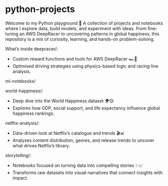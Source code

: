 # python-projects

Welcome to my Python playground 🎯 
A collection of projects and notebooks where I explore data, build models, and experiment with ideas.
From fine-tuning an AWS DeepRacer to uncovering patterns in global happiness, this repository is a mix of curiosity, learning, and hands-on problem-solving.

What’s inside
deepracer/:
  - Custom reward functions and tools for AWS DeepRacer 🏎️💨
  - Optimised driving strategies using physics-based logic and racing line analysis.

ml-notebooks/

world-happiness/:
  - Deep dive into the World Happiness dataset 🌍😊
  - Explores how GDP, social support, and life expectancy influence global happiness rankings.

netflix-analysis/:
  - Data-driven look at Netflix’s catalogue and trends 🎬📊
  - Analyses content distribution, genres, and release trends to uncover what drives Netflix’s library.

storytelling/:
  - Notebooks focused on turning data into compelling stories ✨📈
  - Transforms raw datasets into visual narratives that connect insights with impact.
